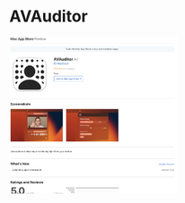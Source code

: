 # AVAuditor

<img src="https://raw.githubusercontent.com/Elichartnett/AVAuditor/main/1.png" alt="1" width="300"/>
